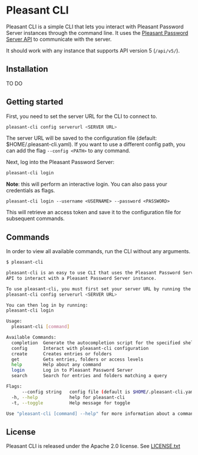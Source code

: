 # Pleasant CLI

Pleasant CLI is a simple CLI that lets you interact with Pleasant Password Server instances through the command line. It uses the [Pleasant Password Server API](https://pleasantpasswords.com/info/pleasant-password-server/m-programmatic-access/restful-api) to communicate with the server.

It should work with any instance that supports API version 5 (`/api/v5/`).

## Installation

TO DO

## Getting started

First, you need to set the server URL for the CLI to connect to.

```bash
pleasant-cli config serverurl <SERVER URL>
```

The server URL will be saved to the configuration file (default: $HOME/.pleasant-cli.yaml). If you want to use a different config path, you can add the flag `--config <PATH>` to any command.

Next, log into the Pleasant Password Server:

```bash
pleasant-cli login
```

**Note**: this will perform an interactive login. You can also pass your credentials as flags.

```
pleasant-cli login --username <USERNAME> --password <PASSWORD>
```

This will retrieve an access token and save it to the configuration file for subsequent commands.

## Commands

In order to view all available commands, run the CLI without any arguments.

```bash
$ pleasant-cli

pleasant-cli is an easy to use CLI that uses the Pleasant Password Server
API to interact with a Pleasant Password Server instance.

To use pleasant-cli, you must first set your server URL by running the following command:
pleasant-cli config serverurl <SERVER URL>

You can then log in by running:
pleasant-cli login

Usage:
  pleasant-cli [command]

Available Commands:
  completion  Generate the autocompletion script for the specified shell
  config      Interact with pleasant-cli configuration
  create      Creates entries or folders
  get         Gets entries, folders or access levels
  help        Help about any command
  login       Log in to Pleasant Password Server
  search      Search for entries and folders matching a query

Flags:
      --config string   config file (default is $HOME/.pleasant-cli.yaml)
  -h, --help            help for pleasant-cli
  -t, --toggle          Help message for toggle

Use "pleasant-cli [command] --help" for more information about a command.
```

## License

Pleasant CLI is released under the Apache 2.0 license. See [LICENSE.txt](https://github.com/marevers/pleasant-cli/blob/master/LICENSE.txt)

